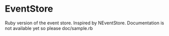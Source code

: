 EventStore
======================================================================

Ruby version of the event store. Inspired by NEventStore. Documentation is not available yet so please doc/sample.rb

